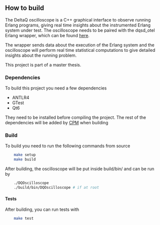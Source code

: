 ## How to build

The DeltaQ oscilloscope is a C++ graphical interface to observe running Erlang programs, giving real time insights about the instrumented Erlang system under test. The oscilloscope needs to be paired with the dqsd_otel Erlang wrapper, which can be found [here](https://github.com/fnieri/dqsd_otel).

The wrapper sends data about the execution of the Erlang system and the oscilloscope will perform real time statistical computations to give detailed insights about the running problem.

This project is part of a master thesis.

### Dependencies

To build this project you need a few dependencies

 - ANTLR4
 - GTest
 - Qt6

They need to be installed before compiling the project.
The rest of the dependencies will be added by [CPM](https://github.com/cpm-cmake/CPM.cmake) when building
### Build 

To build you need to run the following commands from source
```bash
    make setup
    make build
```
After building, the oscilloscope will be put inside build/bin/ and can be run by
```bash
    ./DQOscilloscope
    ./build/bin/DQOscilloscope # if at root 
```

#### Tests

After building, you can run tests with
```bash
    make test
```
